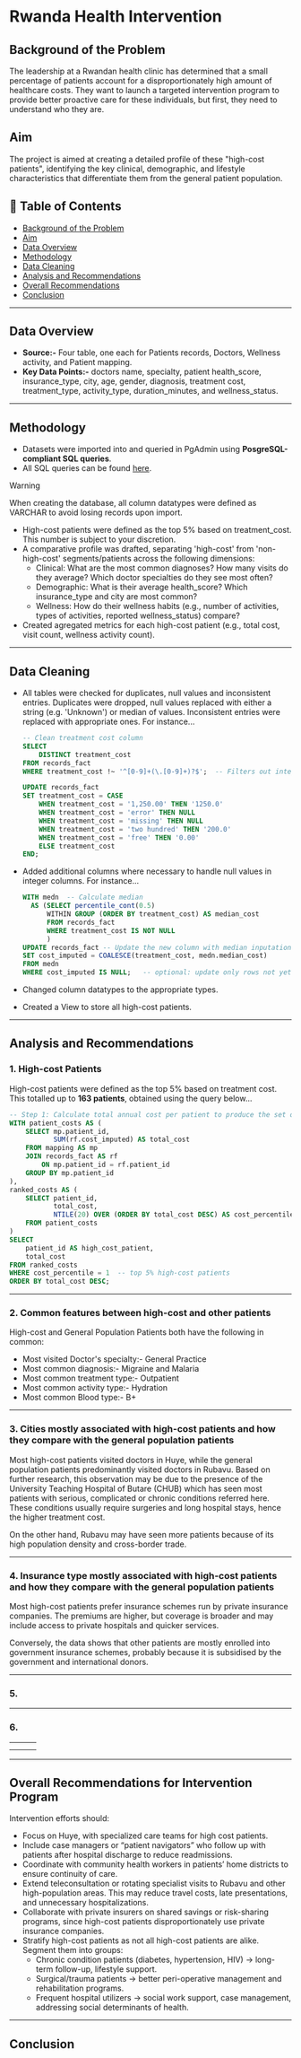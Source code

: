 # Rwanda Health Intervention

## Background of the Problem
The leadership at a Rwandan health clinic has determined that a small percentage of patients account for a disproportionately high amount of healthcare costs. 
They want to launch a targeted intervention program to provide better proactive care for these individuals, but first, they need to understand who they are.

## Aim
The project is aimed at creating a detailed profile of these "high-cost patients", identifying the key clinical, demographic, and lifestyle characteristics that differentiate them from the general patient population. 

## 📁 Table of Contents
- [Background of the Problem](#background-of-the-problem)
- [Aim](#aim)  
- [Data Overview](#data-overview)  
- [Methodology](#methodology)
- [Data Cleaning](#data-cleaning)
- [Analysis and Recommendations](#analysis-and-recommendations)  
- [Overall Recommendations](#overall-recommendations)  
- [Conclusion](#conclusion)  

---

## Data Overview
- **Source:-** Four table, one each for Patients records, Doctors, Wellness activity, and Patient mapping. 
- **Key Data Points:-** doctors name, specialty, patient health_score, insurance_type, city, age, gender, diagnosis, treatment cost, treatment_type,
  activity_type, duration_minutes, and wellness_status.

---

## Methodology
- Datasets were imported into and queried in PgAdmin using **PosgreSQL-compliant SQL queries**.
- All SQL queries can be found [here]().
> [!WARNING]
> When creating the database, all column datatypes were defined as VARCHAR to avoid losing records upon import.
- High-cost patients were defined as the top 5% based on treatment_cost. This number is subject to your discretion.
- A comparative profile was drafted, separating 'high-cost' from 'non-high-cost' segments/patients across the following dimensions:
    * Clinical: What are the most common diagnoses? How many visits do they average? Which doctor specialties do they see most often?
    * Demographic: What is their average health_score? Which insurance_type and city are most common?
    * Wellness: How do their wellness habits (e.g., number of activities, types of activities, reported wellness_status) compare?
- Created agregated metrics for each high-cost patient (e.g., total cost, visit count, wellness activity count).

---

## Data Cleaning  
- All tables were checked for duplicates, null values and inconsistent entries. Duplicates were dropped, null values replaced with either a string (e.g. 'Unknown') or median of values.
  Inconsistent entries were replaced with appropriate ones. For instance...
  
  ```SQL
  -- Clean treatment cost column
  SELECT
	  DISTINCT treatment_cost
  FROM records_fact
  WHERE treatment_cost !~ '^[0-9]+(\.[0-9]+)?$';  -- Filters out integers and decimals

  UPDATE records_fact
  SET treatment_cost = CASE
	  WHEN treatment_cost = '1,250.00' THEN '1250.0'
	  WHEN treatment_cost = 'error' THEN NULL
	  WHEN treatment_cost = 'missing' THEN NULL
	  WHEN treatment_cost = 'two hundred' THEN '200.0'
	  WHEN treatment_cost = 'free' THEN '0.00'
	  ELSE treatment_cost
  END;
  ```
  
- Added additional columns where necessary to handle null values in integer columns. For instance...  
  
  ```SQL
  WITH medn  -- Calculate median
	AS (SELECT percentile_cont(0.5) 
		WITHIN GROUP (ORDER BY treatment_cost) AS median_cost
  		FROM records_fact
  		WHERE treatment_cost IS NOT NULL
		)
  UPDATE records_fact -- Update the new column with median inputation while keeping the original data
  SET cost_imputed = COALESCE(treatment_cost, medn.median_cost)
  FROM medn
  WHERE cost_imputed IS NULL;   -- optional: update only rows not yet set
  ```

- Changed column datatypes to the appropriate types.
- Created a View to store all high-cost patients.

---

## Analysis and Recommendations

### 1.  High-cost Patients
High-cost patients were defined as the top 5% based on treatment cost. This totalled up to **163 patients**, obtained using the query below...  

```SQL
-- Step 1: Calculate total annual cost per patient to produce the set of high-cost patients (top 5%)
WITH patient_costs AS (
    SELECT mp.patient_id,
           SUM(rf.cost_imputed) AS total_cost
    FROM mapping AS mp
    JOIN records_fact AS rf 
		ON mp.patient_id = rf.patient_id
    GROUP BY mp.patient_id
),
ranked_costs AS (
    SELECT patient_id,
           total_cost,
           NTILE(20) OVER (ORDER BY total_cost DESC) AS cost_percentile
    FROM patient_costs
)
SELECT 
	patient_id AS high_cost_patient, 
	total_cost
FROM ranked_costs
WHERE cost_percentile = 1  -- top 5% high-cost patients
ORDER BY total_cost DESC;

```

---

### 2. Common features between high-cost and other patients
High-cost and General Population Patients both have the following in common:
- Most visited Doctor's specialty:-  General Practice
- Most common diagnosis:- Migraine and Malaria
- Most common treatment type:- Outpatient
- Most common activity type:- Hydration
- Most common Blood type:- B+

---

### 3. Cities mostly associated with high-cost patients and how they compare with the general population patients
Most high-cost patients visited doctors in Huye, while the general population patients predominantly visited doctors in Rubavu. Based on further research, this observation may be due to the presence of
the University Teaching Hospital of Butare (CHUB) which has seen most patients with serious, complicated or chronic conditions referred here. These conditions usually require surgeries and long hospital stays,
hence the higher treatment cost.

On the other hand, Rubavu may have seen more patients because of its high population density and cross-border trade.

---

### 4. Insurance type mostly associated with high-cost patients and how they compare with the general population patients 
Most high-cost patients prefer insurance schemes run by private insurance companies. The premiums are higher, but coverage is broader and may include access to private hospitals and quicker services.  

Conversely, the data shows that other patients are mostly enrolled into government insurance schemes, probably because it is subsidised by the government and international donors.

---

### 5.  

---

### 6. 

|           |      |   |  
|--------------------|-------------|------------------|  
|    |    |       |  
|    |   |      |    


---

## Overall Recommendations for Intervention Program
Intervention efforts should:
- Focus on Huye, with specialized care teams for high cost patients.
- Include case managers or “patient navigators” who follow up with patients after hospital discharge to reduce readmissions.
- Coordinate with community health workers in patients’ home districts to ensure continuity of care.
- Extend teleconsultation or rotating specialist visits to Rubavu and other high-population areas. This may reduce travel costs, late presentations, and unnecessary hospitalizations.
- Collaborate with private insurers on shared savings or risk-sharing programs, since high-cost patients disproportionately use private insurance companies.
- Stratify high-cost patients as not all high-cost patients are alike. Segment them into groups:
	* Chronic condition patients (diabetes, hypertension, HIV) → long-term follow-up, lifestyle support.
	* Surgical/trauma patients → better peri-operative management and rehabilitation programs.
	* Frequent hospital utilizers → social work support, case management, addressing social determinants of health.

---

## Conclusion

